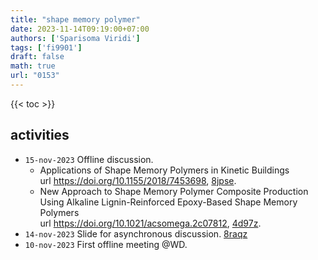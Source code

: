 ```yaml
---
title: "shape memory polymer"
date: 2023-11-14T09:19:00+07:00
authors: ['Sparisoma Viridi']
tags: ['fi9901']
draft: false
math: true
url: "0153"
---
```

{{< toc >}}


## activities
+ `15-nov-2023` Offline discussion.
  - Applications of Shape Memory Polymers in Kinetic Buildings \
    url https://doi.org/10.1155/2018/7453698, [8jpse](https://osf.io/8jpse).
  - New Approach to Shape Memory Polymer Composite Production Using Alkaline Lignin-Reinforced Epoxy-Based Shape Memory Polymers \
    url https://doi.org/10.1021/acsomega.2c07812, [4d97z](https://osf.io/4d97z).
+ `14-nov-2023` Slide for asynchronous discussion. [8raqz](https://osf.io/8raqz)
+ `10-nov-2023` First offline meeting @WD.
